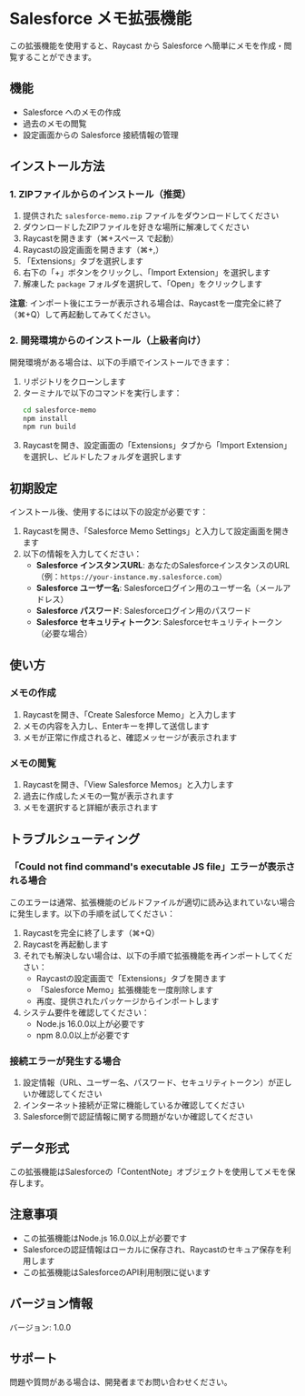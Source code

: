 # Salesforce メモ拡張機能

この拡張機能を使用すると、Raycast から Salesforce へ簡単にメモを作成・閲覧することができます。

## 機能

- Salesforce へのメモの作成
- 過去のメモの閲覧
- 設定画面からの Salesforce 接続情報の管理

## インストール方法

### 1. ZIPファイルからのインストール（推奨）

1. 提供された `salesforce-memo.zip` ファイルをダウンロードしてください
2. ダウンロードしたZIPファイルを好きな場所に解凍してください
3. Raycastを開きます（⌘+スペース で起動）
4. Raycastの設定画面を開きます（⌘+,）
5. 「Extensions」タブを選択します
6. 右下の「+」ボタンをクリックし、「Import Extension」を選択します
7. 解凍した `package` フォルダを選択して、「Open」をクリックします

**注意**: インポート後にエラーが表示される場合は、Raycastを一度完全に終了（⌘+Q）して再起動してみてください。

### 2. 開発環境からのインストール（上級者向け）

開発環境がある場合は、以下の手順でインストールできます：

1. リポジトリをクローンします
2. ターミナルで以下のコマンドを実行します：
   ```bash
   cd salesforce-memo
   npm install
   npm run build
   ```
3. Raycastを開き、設定画面の「Extensions」タブから「Import Extension」を選択し、ビルドしたフォルダを選択します

## 初期設定

インストール後、使用するには以下の設定が必要です：

1. Raycastを開き、「Salesforce Memo Settings」と入力して設定画面を開きます
2. 以下の情報を入力してください：
   - **Salesforce インスタンスURL**: あなたのSalesforceインスタンスのURL（例：`https://your-instance.my.salesforce.com`）
   - **Salesforce ユーザー名**: Salesforceログイン用のユーザー名（メールアドレス）
   - **Salesforce パスワード**: Salesforceログイン用のパスワード
   - **Salesforce セキュリティトークン**: Salesforceセキュリティトークン（必要な場合）

## 使い方

### メモの作成

1. Raycastを開き、「Create Salesforce Memo」と入力します
2. メモの内容を入力し、Enterキーを押して送信します
3. メモが正常に作成されると、確認メッセージが表示されます

### メモの閲覧

1. Raycastを開き、「View Salesforce Memos」と入力します
2. 過去に作成したメモの一覧が表示されます
3. メモを選択すると詳細が表示されます

## トラブルシューティング

### 「Could not find command's executable JS file」エラーが表示される場合

このエラーは通常、拡張機能のビルドファイルが適切に読み込まれていない場合に発生します。以下の手順を試してください：

1. Raycastを完全に終了します（⌘+Q）
2. Raycastを再起動します
3. それでも解決しない場合は、以下の手順で拡張機能を再インポートしてください：
   - Raycastの設定画面で「Extensions」タブを開きます
   - 「Salesforce Memo」拡張機能を一度削除します
   - 再度、提供されたパッケージからインポートします
4. システム要件を確認してください：
   - Node.js 16.0.0以上が必要です
   - npm 8.0.0以上が必要です

### 接続エラーが発生する場合

1. 設定情報（URL、ユーザー名、パスワード、セキュリティトークン）が正しいか確認してください
2. インターネット接続が正常に機能しているか確認してください
3. Salesforce側で認証情報に関する問題がないか確認してください

## データ形式

この拡張機能はSalesforceの「ContentNote」オブジェクトを使用してメモを保存します。

## 注意事項

- この拡張機能はNode.js 16.0.0以上が必要です
- Salesforceの認証情報はローカルに保存され、Raycastのセキュア保存を利用します
- この拡張機能はSalesforceのAPI利用制限に従います

## バージョン情報

バージョン: 1.0.0

## サポート

問題や質問がある場合は、開発者までお問い合わせください。